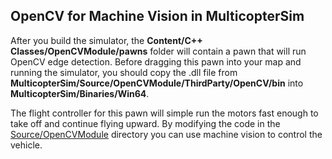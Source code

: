 ## OpenCV for Machine Vision in MulticopterSim

After you build the simulator, the <b>Content/C++ Classes/OpenCVModule/pawns</b> folder will contain a
pawn that will run OpenCV edge detection.  Before dragging this pawn into your map and running the
simulator, you should copy the .dll file from <b>MulticopterSim/Source/OpenCVModule/ThirdParty/OpenCV/bin</b>
into <b>MulticopterSim/Binaries/Win64</b>.

The flight controller for this pawn will simple run the motors
fast enough to take off and continue flying upward.  By modifying the code in the 
[Source/OpenCVModule](https://github.com/simondlevy/MulticopterSim/blob/master/Source/OpenCVModule/) 
directory you can use machine vision to control the vehicle.
